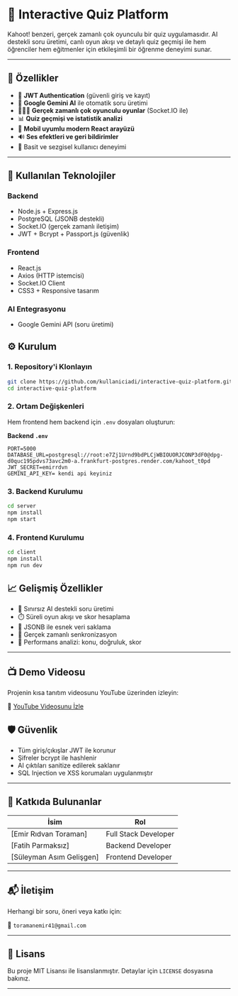 # 🎯 Interactive Quiz Platform

Kahoot! benzeri, gerçek zamanlı çok oyunculu bir quiz uygulamasıdır. AI destekli soru üretimi, canlı oyun akışı ve detaylı quiz geçmişi ile hem öğrenciler hem eğitmenler için etkileşimli bir öğrenme deneyimi sunar.

---

## 🚀 Özellikler

- 🔐 **JWT Authentication** (güvenli giriş ve kayıt)
- 🤖 **Google Gemini AI** ile otomatik soru üretimi
- 🧑‍🤝‍🧑 **Gerçek zamanlı çok oyunculu oyunlar** (Socket.IO ile)
- 📊 **Quiz geçmişi ve istatistik analizi**
- 📱 **Mobil uyumlu modern React arayüzü**
- 🔊 **Ses efektleri ve geri bildirimler**
- 🎨 Basit ve sezgisel kullanıcı deneyimi

---

## 🧱 Kullanılan Teknolojiler

### Backend
- Node.js + Express.js
- PostgreSQL (JSONB destekli)
- Socket.IO (gerçek zamanlı iletişim)
- JWT + Bcrypt + Passport.js (güvenlik)

### Frontend
- React.js 
- Axios (HTTP istemcisi)
- Socket.IO Client
- CSS3 + Responsive tasarım

### AI Entegrasyonu
- Google Gemini API (soru üretimi)



## ⚙️ Kurulum

### 1. Repository'i Klonlayın

```bash
git clone https://github.com/kullaniciadi/interactive-quiz-platform.git
cd interactive-quiz-platform
```

### 2. Ortam Değişkenleri

Hem frontend hem backend için `.env` dosyaları oluşturun:

**Backend `.env`**

```env
PORT=5000
DATABASE_URL=postgresql://root:e7Zj1Urnd9bdPLCjWBIOUORJCONP3dF0@dpg-d0quc195pdvs73avc2m0-a.frankfurt-postgres.render.com/kahoot_t0pd
JWT_SECRET=emirrdvn
GEMINI_API_KEY= kendi api keyiniz
```

### 3. Backend Kurulumu

```bash
cd server
npm install
npm start
```

### 4. Frontend Kurulumu

```bash
cd client
npm install
npm run dev
```



## 📈 Gelişmiş Özellikler

- 🎯 Sınırsız AI destekli soru üretimi
- ⏱️ Süreli oyun akışı ve skor hesaplama
- 📂 JSONB ile esnek veri saklama
- 📶 Gerçek zamanlı senkronizasyon
- 🧠 Performans analizi: konu, doğruluk, skor

---

## 📺 Demo Videosu

Projenin kısa tanıtım videosunu YouTube üzerinden izleyin:

🔗 [YouTube Videosunu İzle](https://youtu.be/r2fVEGFXOd4)



## 🛡️ Güvenlik

- Tüm giriş/çıkışlar JWT ile korunur
- Şifreler bcrypt ile hashlenir
- AI çıktıları sanitize edilerek saklanır
- SQL Injection ve XSS korumaları uygulanmıştır

---

## 👥 Katkıda Bulunanlar

| İsim | Rol |
|------|-----|
| [Emir Rıdvan Toraman] | Full Stack Developer|
| [Fatih Parmaksız] | Backend Developer |
| [Süleyman Asım Gelişgen] | Frontend Developer |

---

## 📬 İletişim

Herhangi bir soru, öneri veya katkı için:

📧 `toramanemir41@gmail.com`

---

## 📝 Lisans

Bu proje MIT Lisansı ile lisanslanmıştır. Detaylar için `LICENSE` dosyasına bakınız.

---

